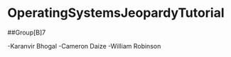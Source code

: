 # OperatingSystemsJeopardyTutorial

##Group[B]7


-Karanvir Bhogal
-Cameron Daize
-William Robinson

